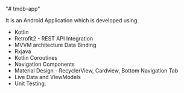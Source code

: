 "# tmdb-app" 


It is an Android Application which is developed using 
* Kotlin
* Retrofit2 - REST API Integration
* MVVM architecture Data Binding
* Rxjava
* Kotlin Coroutines
* Navigation Components 
* Material Design - RecyclerView, Cardview, Bottom Navigation Tab
* Live Data and ViewModels
* Unit Testing.



